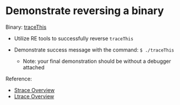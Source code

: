 # Demonstrate reversing a binary

Binary: [traceThis](./traceThis)

- Utilize RE tools to successfully reverse `traceThis`

- Demonstrate success message with the command: `$ ./traceThis`
  - Note: your final demonstration should be without a debugger attached


Reference:

- [Strace Overview](https://opensource.com/article/19/10/strace)
- [Ltrace Overview](https://www.go4expert.com/articles/ltrace-linux-debugging-utility-tutorial-t29095/)
